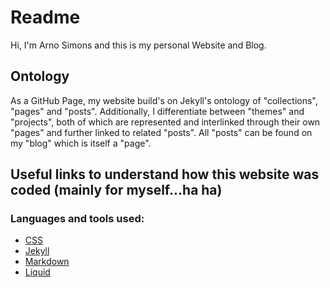 # Readme
Hi, I'm Arno Simons and this is my personal Website and Blog.

## Ontology
As a GitHub Page, my website build's on Jekyll's ontology of "collections", "pages" and "posts". Additionally, I differentiate between "themes" and "projects", both of which are represented and interlinked through their own "pages" and further linked to related "posts". All "posts" can be found on my "blog" which is itself a "page".


## Useful links to understand how this website was coded (mainly for myself...ha ha)

### Languages and tools used:

- [CSS](https://www.w3schools.com/css/)
- [Jekyll](https://jekyllrb.com/docs)
- [Markdown](https://daringfireball.net/projects/markdown/syntax)
- [Liquid](https://shopify.github.io/liquid/basics/introduction/)